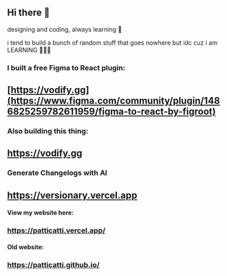 ## Hi there 👋
designing and coding, always learning 🌱

i tend to build a bunch of random stuff that goes nowhere but idc cuz i am LEARNING 🤩🤩🤩

### I built a free Figma to React plugin:
## [https://vodify.gg](https://www.figma.com/community/plugin/1486825259782611959/figma-to-react-by-figroot)

### Also building this thing:
## https://vodify.gg

### Generate Changelogs with AI
## https://versionary.vercel.app

#### View my website here: 
### https://patticatti.vercel.app/

#### Old website:
### https://patticatti.github.io/

<!--
**Patticatti/Patticatti** is a ✨ _special_ ✨ repository because its `README.md` (this file) appears on your GitHub profile.

Here are some ideas to get you started:

- 🔭 I’m currently working on ...
- 🌱 I’m currently learning ...
- 👯 I’m looking to collaborate on ...
- 🤔 I’m looking for help with ...
- 💬 Ask me about ...
- 📫 How to reach me: ...
- 😄 Pronouns: ...
- ⚡ Fun fact: ...
-->
